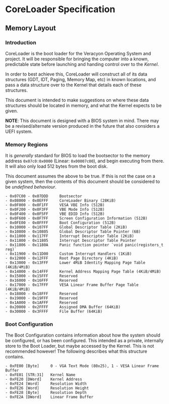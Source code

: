 
# CoreLoader Specification
## Memory Layout 
### Introduction

CoreLoader is the boot loader for the Veracyon Operating System and project. It will be responsible for bringing the computer into a known, predictable state before launching and handing control over to the *Kernel*.

In order to best achieve this, CoreLoader will construct all of its data structures (GDT, IDT, Paging, Memory Map, etc) in known locations, and pass a data structure over to the Kernel that details each of these structures.

This document is intended to make suggestions on where these data structures should be located in memory, and what the Kernel expects to be given.

**NOTE**: This document is designed with a BIOS system in mind. There may be a revised/alternate version produced in the future that also considers a UEFI system.

### Memory Regions

It is *generally* standard for BIOS to load the bootsector to the memory address `0x07c0:0x0000` (Linear: `0x00007c00`), and begin executing from there. It will also only load 512 bytes from the boot disk.

This document assumes the above to be true. If this is not the case on a given system, then the contents of this document should be considered to be *undefined behaviour*.

	- 0x07C00 - 0x07DDD		Bootsector
	- 0x08000 - 0x0EFFF		CoreLoader Binary (28KiB)
	- 0x0F000 - 0x0F1FF		VESA VBE Info (512B)
	- 0x0F200 - 0x0F3FF		VBE Mode Info (512B)
	- 0x0F400 - 0x0F5FF		VBE EDID Info (512B)
	- 0x0F600 - 0x0F7FF		Screen Configuration Information (512B)
	- 0x0FE00 - 0x0FFFF		Boot Configuration (512B)		
	- 0x10000 - 0x107FF		Global Descriptor Table (2KiB)
	- 0x10800 - 0x10805		Global Descriptor Table Pointer (6B)
	- 0x11000 - 0x117FF		Interrupt Descriptor Table (2KiB)
	- 0x11800 - 0x11805		Interrupt Descriptor Table Pointer
	- 0x11806 - 0x1180A     Panic function pointer `void panic(registers_t reg)`
	- 0x11900 - 0x11D00		Custom Interrupt Handlers (1KiB)
	- 0x12000 - 0x12FFF		Root Page Directory (4KiB)
	- 0x13000 - 0x13FFF		Lower 4MiB Identity Mapping Page Table (4KiB/4MiB)
	- 0x14000 - 0x14FFF		Kernel Address Mapping Page Table (4KiB/4MiB)
	- 0x15000 - 0x15FFF		Reserved
	- 0x16000 - 0x16FFF		Reserved
	- 0x17000 - 0x17FFF		VESA Linear Frame Buffer Page Table (4KiB/4MiB)
	- 0x18000 - 0x18FFF		Reserved
	- 0x19000 - 0x19FFF		Reserved
	- 0x1A000 - 0x1AFFF		Reserved
	- 0x20000 - 0x2FFFF		Assigned DMA Buffer (64KiB)
	- 0x30000 - 0x3FFFF		File Buffer (64KiB)

### Boot Configuration

The Boot Configuration contains information about how the system should be configured,
or has been configured. This intended as a private, internally store to the Boot Loader,
but maybe accessed by the Kernel. This is not recommended however! The following describes what this structure contains.

	- 0xFE00 [Byte]		0 - VGA Text Mode (80x25), 1 - VESA Linear Frame Buffer
	- 0xFE01 [STR:31]	Kernel Name
	- 0xFE20 [DWord]	Kernel Address
	- 0xFE24 [Word]		Resolution Width
	- 0xFE26 [Word]		Resolution Height
	- 0xFE28 [Byte]		Resolution Depth
	- 0xFE2A [DWord]	Linear Frame Buffer	

